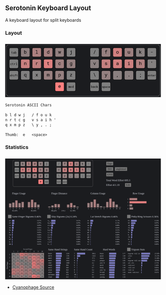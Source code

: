 ## Serotonin Keyboard Layout

A keyboard layout for split keyboards

### Layout

<img src="https://raw.githubusercontent.com/drogalis/Serotonin/main/assets/serotonin-layout.png" alt="Serotonin Layout" style="padding-top: 10px;">

```
Serotonin ASCII Chars

b l d w j   / f o u k 
n r t c g   v s a i h '
q x m p z   \ y , . ;

Thumb:  e   <space>
```


### Statistics

<img src="https://raw.githubusercontent.com/drogalis/Serotonin/main/assets/serotonin-stats.png" alt="Serotonin Stats" style="padding-top: 10px;">

- [Cyanophage Source](https://cyanophage.github.io/)
